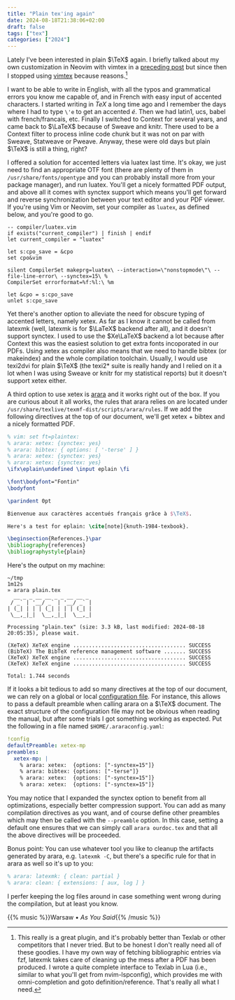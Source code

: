 ```yaml
---
title: "Plain tex'ing again"
date: 2024-08-18T21:38:06+02:00
draft: false
tags: ["tex"]
categories: ["2024"]
---
```


Lately I've been interested in plain $\TeX$ again. I briefly talked about my own customization in Neovim with vimtex in a [preceding post](/post/vimtex-plaintex/) but since then I stopped using [vimtex](https://github.com/lervag/vimtex) because reasons.[^1]

I want to be able to write in English, with all the typos and grammatical errors you know me capable of, and in French with easy input of accented characters. I started writing in $TeX$ a long time ago and I remember the days where I had to type `\'e` to get an accented *é*. Then we had latin1, ucs, babel with french/francais, etc. Finally I switched to Context for several years, and came back to $\LaTeX$ because of Sweave and knitr. There used to be a Context filter to process inline code chunk but it was not on par with Sweave, Statweave or Pweave. Anyway, these were old days but plain $\TeX$ is still a thing, right?

I offered a solution for accented letters via luatex last time. It's okay, we just need to find an appropriate OTF font (there are plenty of them in `/usr/share/fonts/opentype` and you can probably install more from your package manager), and run luatex. You'll get a nicely formatted PDF output, and above all it comes with synctex support which means you'll get forward and reverse synchronization between your text editor and your PDF viewer. If you're using Vim or Neovim, set your compiler as `luatex`, as defined below, and you're good to go.

```vim
-- compiler/luatex.vim
if exists("current_compiler") | finish | endif
let current_compiler = "luatex"

let s:cpo_save = &cpo
set cpo&vim

silent CompilerSet makeprg=luatex\ --interaction=\"nonstopmode\"\ --file-line-error\ --synctex=15\ %
CompilerSet errorformat=%f:%l:\ %m

let &cpo = s:cpo_save
unlet s:cpo_save
```

Yet there's another option to alleviate the need for obscure typing of accented letters, namely xetex. As far as I know it cannot be called from latexmk (well, latexmk is for $\LaTeX$ backend after all), and it doesn't support synctex. I used to use the $Xe\LaTeX$ backend a lot because after Context this was the easiest solution to get extra fonts incoporated in our PDFs. Using xetex as compiler also means that we need to handle bibtex (or makeindex) and the whole compilation toolchain. Usually, I would use texi2dvi for plain $\TeX$ (the texi2* suite is really handy and I relied on it a lot when I was using Sweave or knitr for my statistical reports) but it doesn't support xetex either.

A third option to use xetex is [arara](https://islandoftex.gitlab.io/arara) and it works right out of the box. If you are curious about it all works, the rules that arara relies on are located under `/usr/share/texlive/texmf-dist/scripts/arara/rules`. If we add the following directives at the top of our document, we'll get xetex + bibtex and a nicely formatted PDF.


```tex
% vim: set ft=plaintex:
% arara: xetex: {synctex: yes}
% arara: bibtex: { options: [ '-terse' ] }
% arara: xetex: {synctex: yes}
% arara: xetex: {synctex: yes}
\ifx\eplain\undefined \input eplain \fi

\font\bodyfont="Fontin"
\bodyfont

\parindent 0pt

Bienvenue aux caractères accentués français grâce à $\TeX$.

Here's a test for eplain: \cite[note]{knuth-1984-texbook}.

\beginsection{References.}\par
\bibliography{references}
\bibliographystyle{plain}
```

Here's the output on my machine:

```shell
~/tmp                                                                                                                                    1m12s
» arara plain.tex
  __ _ _ __ __ _ _ __ __ _
 / _` | '__/ _` | '__/ _` |
| (_| | | | (_| | | | (_| |
 \__,_|_|  \__,_|_|  \__,_|

Processing "plain.tex" (size: 3.3 kB, last modified: 2024-08-18
20:05:35), please wait.

(XeTeX) XeTeX engine .................................... SUCCESS
(BibTeX) The BibTeX reference management software ....... SUCCESS
(XeTeX) XeTeX engine .................................... SUCCESS
(XeTeX) XeTeX engine .................................... SUCCESS

Total: 1.744 seconds
```

If it looks a bit tedious to add so many directives at the top of our document, we can rely on a global or local [configuration file](https://islandoftex.gitlab.io/arara/manual/configuration/). For instance, this allows to pass a default preamble when calling arara on a $\TeX$ document. The exact structure of the configuration file may not be obvious when reading the manual, but after some trials I got something working as expected. Put the following in a file named `$HOME/.araraconfig.yaml`:

```yaml
!config
defaultPreamble: xetex-mp
preambles:
  xetex-mp: |
    % arara: xetex:  {options: ["-synctex=15"]}
    % arara: bibtex: {options: ["-terse"]}
    % arara: xetex:  {options: ["-synctex=15"]}
    % arara: xetex:  {options: ["-synctex=15"]}
```

You may notice that I expanded the synctex option to benefit from all optimizations, especially better compression support. You can add as many compilation directives as you want, and of course define other preambles which may then be called with the `--preamble` option. In this case, setting a default one ensures that we can simply call `arara ourdoc.tex` and that all the above directives will be proceeded.

Bonus point: You can use whatever tool you like to cleanup the artifacts generated by arara, e.g. `latexmk -C`, but there's a specific rule for that in arara as well so it's up to you:

```latex
% arara: latexmk: { clean: partial }
% arara: clean: { extensions: [ aux, log ] }
```

I perfer keeping the log files around in case something went wrong during the compilation, but at least you know.

{{% music %}}Warsaw • _As You Said_{{% /music %}}

[^1]: This really is a great plugin, and it's probably better than Texlab or other competitors that I never tried. But to be honest I don't really need all of these goodies. I have my own way of fetching bibliographic entries via fzf, latexmk takes care of cleaning up the mess after a PDF has been produced. I wrote a quite complete interface to Texlab in Lua (i.e., similar to what you'll get from nvim-lspconfig), which provides me with omni-completion and goto definition/reference. That's really all what I need.

